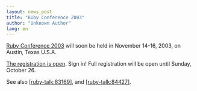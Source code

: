 ```yaml
---
layout: news_post
title: "Ruby Conference 2003"
author: "Unknown Author"
lang: en
---
```


[Ruby Conference 2003][1] will soon be held in November 14-16, 2003, on
Austin, Texas U.S.A.

[The registration is open][2]. Sign in! Full registration will be open
until Sunday, October 26.

See also [\[ruby-talk:83169\]][3], and [\[ruby-talk:84427\]][4].



[1]: http://rubycentral.org/03/ 
[2]: http://rubycentral.org/03/index.rb?dest=start_reg 
[3]: http://www.ruby-talk.org/83169 
[4]: http://www.ruby-talk.org/84427 
